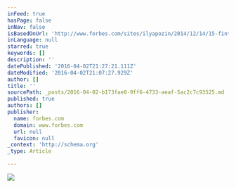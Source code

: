 ```yaml
---
inFeed: true
hasPage: false
inNav: false
isBasedOnUrl: 'http://www.forbes.com/sites/ilyapozin/2014/12/14/15-fintech-startups-to-watch-in-2015/#226a759539b9'
inLanguage: null
starred: true
keywords: []
description: ''
datePublished: '2016-04-02T21:27:21.111Z'
dateModified: '2016-04-02T21:07:27.929Z'
author: []
title: ''
sourcePath: _posts/2016-04-02-b173fae0-9ff6-4733-aeaf-5ac2c7c93525.md
published: true
authors: []
publisher:
  name: forbes.com
  domain: www.forbes.com
  url: null
  favicon: null
_context: 'http://schema.org'
_type: Article

---
```

![](http://blogs-images.forbes.com/ilyapozin/files/2014/12/iStock_000037213638Medium.jpg)